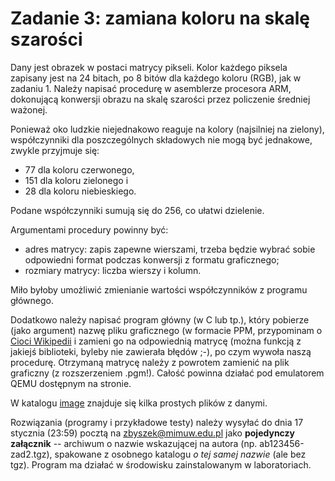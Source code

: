 # Zadanie 3: zamiana koloru na skalę szarości

Dany jest obrazek w postaci matrycy pikseli. Kolor każdego piksela zapisany jest na 24 bitach, po 8 bitów dla każdego koloru (RGB), jak w zadaniu 1. Należy napisać procedurę w asemblerze procesora ARM, dokonującą konwersji obrazu na skalę szarości przez policzenie średniej ważonej.

Ponieważ oko ludzkie niejednakowo reaguje na kolory (najsilniej na zielony), współczynniki dla poszczególnych składowych nie mogą być jednakowe, zwykle przyjmuje się:

- 77 dla koloru czerwonego,
- 151 dla koloru zielonego i
- 28 dla koloru niebieskiego.

Podane współczynniki sumują się do 256, co ułatwi dzielenie.

Argumentami procedury powinny być:

- adres matrycy: zapis zapewne wierszami, trzeba będzie wybrać sobie odpowiedni format podczas konwersji z formatu graficznego;
- rozmiary matrycy: liczba wierszy i kolumn.

Miło byłoby umożliwić zmienianie wartości współczynników z programu głównego.

Dodatkowo należy napisać program główny (w C lub tp.), który pobierze (jako argument) nazwę pliku graficznego (w formacie PPM, przypominam o [Cioci Wikipedii](http://en.wikipedia.org/wiki/Netpbm_format) i zamieni go na odpowiednią matrycę (można funkcją z jakiejś biblioteki, byleby nie zawierała błędów ;-), po czym wywoła naszą procedurę. Otrzymaną matrycę należy z powrotem zamienić na plik graficzny (z rozszerzeniem .pgm!). Całość powinna działać pod emulatorem QEMU dostępnym na stronie.

W katalogu [image](http://students.mimuw.edu.pl/~zbyszek/asm/image) znajduje się kilka prostych plików z danymi.

Rozwiązania (programy i przykładowe testy) należy wysyłać do dnia 17 stycznia (23:59) pocztą na zbyszek@mimuw.edu.pl jako **pojedynczy załącznik** -- archiwum o nazwie wskazującej na autora (np. ab123456-zad2.tgz), spakowane z osobnego katalogu *o tej samej nazwie* (ale bez tgz). Program ma działać w środowisku zainstalowanym w laboratoriach.
